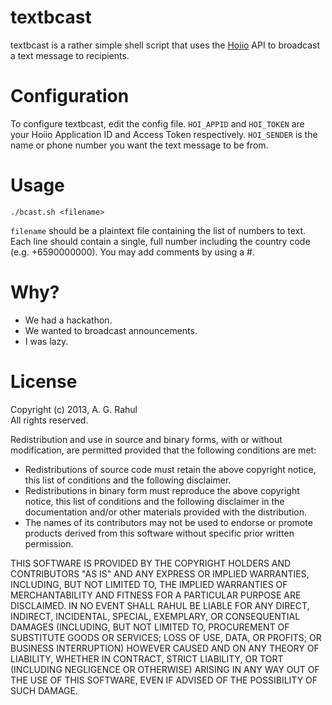 # textbcast #

textbcast is a rather simple shell script that uses the [Hoiio](http://developer.hoiio.com) API to broadcast a text message to recipients.

# Configuration #

To configure textbcast, edit the config file.
`HOI_APPID` and `HOI_TOKEN` are your Hoiio Application ID and Access Token respectively. `HOI_SENDER` is the name or phone number you want the text message to be from.  

# Usage #

`./bcast.sh <filename>`  
  
`filename` should be a plaintext file containing the list of numbers to text. Each line should contain a single, full number including the country code (e.g. +6590000000). You may add comments by using a #.

# Why? #

* We had a hackathon.
* We wanted to broadcast announcements.
* I was lazy.

# License #

Copyright (c) 2013, A. G. Rahul  
All rights reserved.  

Redistribution and use in source and binary forms, with or without modification, are permitted provided that the following conditions are met:  

* Redistributions of source code must retain the above copyright notice, this list of conditions and the following disclaimer.  
* Redistributions in binary form must reproduce the above copyright notice, this list of conditions and the following disclaimer in the documentation and/or other materials provided with the distribution.  
* The names of its contributors may not be used to endorse or promote products derived from this software without specific prior written permission.  

THIS SOFTWARE IS PROVIDED BY THE COPYRIGHT HOLDERS AND CONTRIBUTORS "AS IS" AND ANY EXPRESS OR IMPLIED WARRANTIES, INCLUDING, BUT NOT LIMITED TO, THE IMPLIED WARRANTIES OF MERCHANTABILITY AND FITNESS FOR A PARTICULAR PURPOSE ARE DISCLAIMED. IN NO EVENT SHALL RAHUL BE LIABLE FOR ANY DIRECT, INDIRECT, INCIDENTAL, SPECIAL, EXEMPLARY, OR CONSEQUENTIAL DAMAGES (INCLUDING, BUT NOT LIMITED TO, PROCUREMENT OF SUBSTITUTE GOODS OR SERVICES; LOSS OF USE, DATA, OR PROFITS; OR BUSINESS INTERRUPTION) HOWEVER CAUSED AND ON ANY THEORY OF LIABILITY, WHETHER IN CONTRACT, STRICT LIABILITY, OR TORT (INCLUDING NEGLIGENCE OR OTHERWISE) ARISING IN ANY WAY OUT OF THE USE OF THIS SOFTWARE, EVEN IF ADVISED OF THE POSSIBILITY OF SUCH DAMAGE.  
